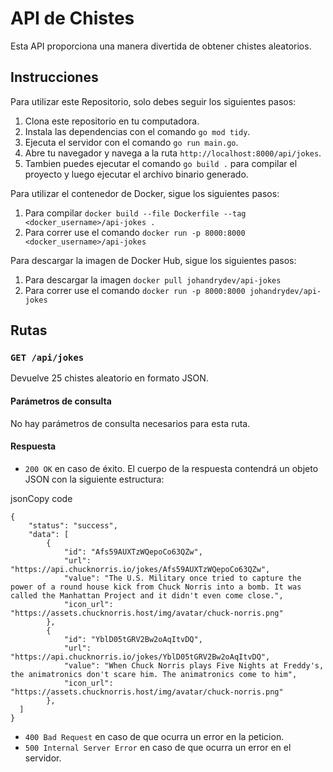 API de Chistes
==============

Esta API proporciona una manera divertida de obtener chistes aleatorios.

Instrucciones
-------------

Para utilizar este Repositorio, solo debes seguir los siguientes pasos:

1.  Clona este repositorio en tu computadora.
2.  Instala las dependencias con el comando `go mod tidy`.
3.  Ejecuta el servidor con el comando `go run main.go`.
4.  Abre tu navegador y navega a la ruta `http://localhost:8000/api/jokes`.
5.  Tambien puedes ejecutar el comando `go build .` para compilar el proyecto y luego ejecutar el archivo binario generado.

Para utilizar el contenedor de Docker, sigue los siguientes pasos:

1.  Para compilar `docker build --file Dockerfile --tag <docker_username>/api-jokes .`
2.  Para correr use el comando `docker run -p 8000:8000 <docker_username>/api-jokes`

Para descargar la imagen de Docker Hub, sigue los siguientes pasos:

1.  Para descargar la imagen `docker pull johandrydev/api-jokes`
2.  Para correr use el comando `docker run -p 8000:8000 johandrydev/api-jokes`

Rutas
-----

### `GET /api/jokes`

Devuelve 25 chistes aleatorio en formato JSON.

#### Parámetros de consulta

No hay parámetros de consulta necesarios para esta ruta.

#### Respuesta

-   `200 OK` en caso de éxito. El cuerpo de la respuesta contendrá un objeto JSON con la siguiente estructura:

jsonCopy code

```
{
	"status": "success",
	"data": [
		{
			"id": "Afs59AUXTzWQepoCo63QZw",
			"url": "https://api.chucknorris.io/jokes/Afs59AUXTzWQepoCo63QZw",
			"value": "The U.S. Military once tried to capture the power of a round house kick from Chuck Norris into a bomb. It was called the Manhattan Project and it didn't even come close.",
			"icon_url": "https://assets.chucknorris.host/img/avatar/chuck-norris.png"
		},
		{
			"id": "YblD05tGRV2Bw2oAqItvDQ",
			"url": "https://api.chucknorris.io/jokes/YblD05tGRV2Bw2oAqItvDQ",
			"value": "When Chuck Norris plays Five Nights at Freddy's, the animatronics don't scare him. The animatronics come to him",
			"icon_url": "https://assets.chucknorris.host/img/avatar/chuck-norris.png"
		},
  ]
}
```

-   `400 Bad Request` en caso de que ocurra un error en la peticion.
-   `500 Internal Server Error` en caso de que ocurra un error en el servidor.